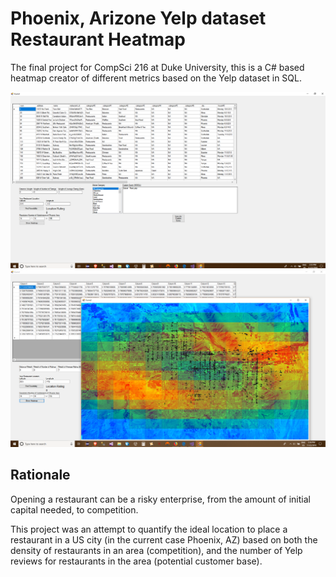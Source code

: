 # Phoenix, Arizone Yelp dataset Restaurant Heatmap
The final project for CompSci 216 at Duke University, this is a C# based heatmap creator of different metrics based on the Yelp dataset in SQL.

![Heatmap 1](heatmap1.PNG?raw=true "Intial GUI")
![Heatmap 2](heatmap2.PNG?raw=true "After data is processed")

## Rationale 
Opening a restaurant can be a risky enterprise, from the amount of initial capital needed, to competition.

This project was an attempt to quantify the ideal location to place a restaurant in a US city (in the current case Phoenix, AZ) based on both the density of restaurants in an area (competition), and the number of Yelp reviews for restaurants in the area (potential customer base).
